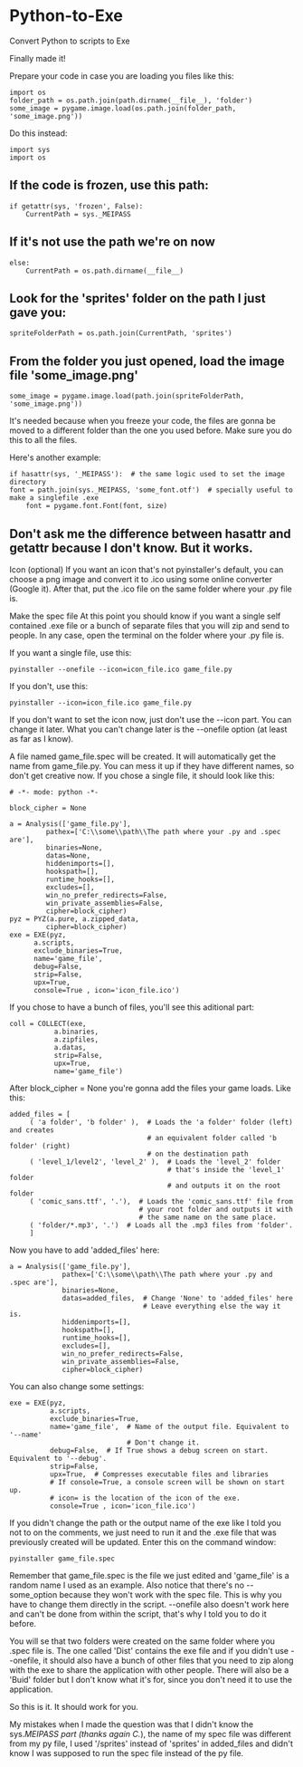 # Python-to-Exe
Convert Python to scripts to Exe


Finally made it!

Prepare your code in case you are loading you files like this:

    import os
    folder_path = os.path.join(path.dirname(__file__), 'folder')
    some_image = pygame.image.load(os.path.join(folder_path, 'some_image.png'))
Do this instead:

    import sys
    import os
## If the code is frozen, use this path:
    if getattr(sys, 'frozen', False):
        CurrentPath = sys._MEIPASS
## If it's not use the path we're on now
    else:
        CurrentPath = os.path.dirname(__file__)
## Look for the 'sprites' folder on the path I just gave you:
    spriteFolderPath = os.path.join(CurrentPath, 'sprites')
## From the folder you just opened, load the image file 'some_image.png'
    some_image = pygame.image.load(path.join(spriteFolderPath, 'some_image.png'))
It's needed because when you freeze your code, the files are gonna be moved to a different folder than the one you used before. Make sure you do this to all the files.

Here's another example:

    if hasattr(sys, '_MEIPASS'):  # the same logic used to set the image directory
    font = path.join(sys._MEIPASS, 'some_font.otf')  # specially useful to make a singlefile .exe
        font = pygame.font.Font(font, size)
## Don't ask me the difference between hasattr and getattr because I don't know. But it works.
Icon (optional)
If you want an icon that's not pyinstaller's default, you can choose a png image and convert it to .ico using some online converter (Google it). After that, put the .ico file on the same folder where your .py file is.

Make the spec file
At this point you should know if you want a single self contained .exe file or a bunch of separate files that you will zip and send to people. In any case, open the terminal on the folder where your .py file is.

If you want a single file, use this:

    pyinstaller --onefile --icon=icon_file.ico game_file.py
If you don't, use this:

    pyinstaller --icon=icon_file.ico game_file.py
If you don't want to set the icon now, just don't use the --icon part. You can change it later. What you can't change later is the --onefile option (at least as far as I know).

A file named game_file.spec will be created. It will automatically get the name from game_file.py. You can mess it up if they have different names, so don't get creative now. If you chose a single file, it should look like this:

    # -*- mode: python -*-

    block_cipher = None

    a = Analysis(['game_file.py'],
             pathex=['C:\\some\\path\\The path where your .py and .spec are'],
             binaries=None,
             datas=None,
             hiddenimports=[],
             hookspath=[],
             runtime_hooks=[],
             excludes=[],
             win_no_prefer_redirects=False,
             win_private_assemblies=False,
             cipher=block_cipher)
    pyz = PYZ(a.pure, a.zipped_data,
             cipher=block_cipher)
    exe = EXE(pyz,
          a.scripts,
          exclude_binaries=True,
          name='game_file',
          debug=False,
          strip=False,
          upx=True,
          console=True , icon='icon_file.ico')
If you chose to have a bunch of files, you'll see this aditional part:

    coll = COLLECT(exe,
               a.binaries,
               a.zipfiles,
               a.datas,
               strip=False,
               upx=True,
               name='game_file')
After block_cipher = None you're gonna add the files your game loads. Like this:

    added_files = [
         ( 'a folder', 'b folder' ),  # Loads the 'a folder' folder (left) and creates
                                      # an equivalent folder called 'b folder' (right)
                                      # on the destination path
         ( 'level_1/level2', 'level_2' ),  # Loads the 'level_2' folder
                                           # that's inside the 'level_1' folder
                                           # and outputs it on the root folder
         ( 'comic_sans.ttf', '.'),  # Loads the 'comic_sans.ttf' file from
                                    # your root folder and outputs it with
                                    # the same name on the same place.
         ( 'folder/*.mp3', '.')  # Loads all the .mp3 files from 'folder'.
         ]
Now you have to add 'added_files' here:

    a = Analysis(['game_file.py'],
                 pathex=['C:\\some\\path\\The path where your .py and .spec are'],
                 binaries=None,
                 datas=added_files,  # Change 'None' to 'added_files' here
                                     # Leave everything else the way it is.
                 hiddenimports=[],
                 hookspath=[],
                 runtime_hooks=[],
                 excludes=[],
                 win_no_prefer_redirects=False,
                 win_private_assemblies=False,
                 cipher=block_cipher)
You can also change some settings:

    exe = EXE(pyz,
              a.scripts,
              exclude_binaries=True,
              name='game_file',  # Name of the output file. Equivalent to '--name'
                                 # Don't change it.
              debug=False,  # If True shows a debug screen on start. Equivalent to '--debug'.
              strip=False,
              upx=True,  # Compresses executable files and libraries
              # If console=True, a console screen will be shown on start up.
              # icon= is the location of the icon of the exe.
              console=True , icon='icon_file.ico')
If you didn't change the path or the output name of the exe like I told you not to on the comments, we just need to run it and the .exe file that was previously created will be updated. Enter this on the command window:

    pyinstaller game_file.spec
Remember that game_file.spec is the file we just edited and 'game_file' is a random name I used as an example. Also notice that there's no --some_option because they won't work with the spec file. This is why you have to change them directly in the script. --onefile also doesn't work here and can't be done from within the script, that's why I told you to do it before.

You will se that two folders were created on the same folder where you .spec file is. The one called 'Dist' contains the exe file and if you didn't use --onefile, it should also have a bunch of other files that you need to zip along with the exe to share the application with other people. There will also be a 'Buid' folder but I don't know what it's for, since you don't need it to use the application.

So this is it. It should work for you.

My mistakes when I made the question was that I didn't know the sys._MEIPASS part (thanks again C._), the name of my spec file was different from my py file, I used '/sprites' instead of 'sprites' in added_files and didn't know I was supposed to run the spec file instead of the py file.


